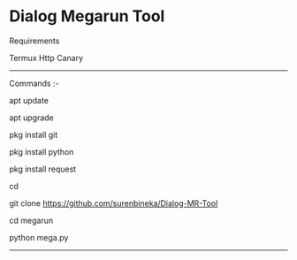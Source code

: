 # Dialog Megarun Tool

Requirements 

Termux
Http Canary

-------------------------------------

Commands :-

apt update

apt upgrade

pkg install git

pkg install python

pkg install request 

cd

git clone https://github.com/surenbineka/Dialog-MR-Tool

cd megarun

python mega.py

-------------------------------------
